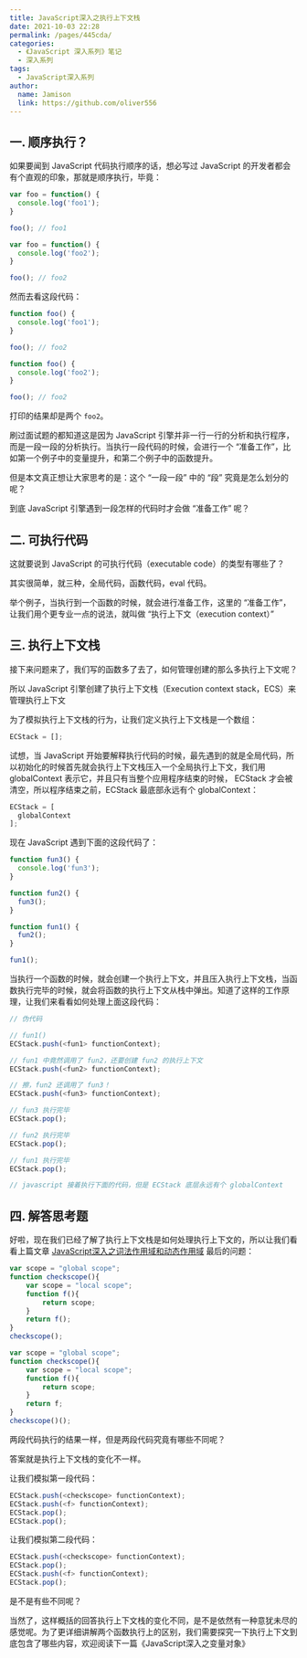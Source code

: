 ```yaml
---
title: JavaScript深入之执行上下文栈
date: 2021-10-03 22:28
permalink: /pages/445cda/
categories:
  - 《JavaScript 深入系列》笔记
  - 深入系列
tags:
  - JavaScript深入系列
author:
  name: Jamison
  link: https://github.com/oliver556
---
```


## 一. 顺序执行？

如果要闻到 JavaScript 代码执行顺序的话，想必写过 JavaScript 的开发者都会有个直观的印象，那就是顺序执行，毕竟：

```js
var foo = function() {
  console.log('foo1');
}

foo(); // foo1

var foo = function() {
  console.log('foo2');
}

foo(); // foo2
```

然而去看这段代码：

```js
function foo() {
  console.log('foo1');
}

foo(); // foo2

function foo() {
  console.log('foo2');
}

foo(); // foo2
```

打印的结果却是两个 `foo2`。

刷过面试题的都知道这是因为 JavaScript 引擎并非一行一行的分析和执行程序，而是一段一段的分析执行。当执行一段代码的时候，会进行一个 “准备工作”，比如第一个例子中的变量提升，和第二个例子中的函数提升。

但是本文真正想让大家思考的是：这个 “一段一段” 中的 “段” 究竟是怎么划分的呢？

到底 JavaScript 引擎遇到一段怎样的代码时才会做 “准备工作” 呢？

## 二. 可执行代码

这就要说到 JavaScript 的可执行代码（executable code）的类型有哪些了？

其实很简单，就三种，全局代码，函数代码，eval 代码。

举个例子，当执行到一个函数的时候，就会进行准备工作，这里的 “准备工作”，让我们用个更专业一点的说法，就叫做 “执行上下文（execution context）”

## 三. 执行上下文栈

接下来问题来了，我们写的函数多了去了，如何管理创建的那么多执行上下文呢？

所以 JavaScript 引擎创建了执行上下文栈（Execution context stack，ECS）来管理执行上下文

为了模拟执行上下文栈的行为，让我们定义执行上下文栈是一个数组：

```js
ECStack = [];
```

试想，当 JavaScript 开始要解释执行代码的时候，最先遇到的就是全局代码，所以初始化的时候首先就会执行上下文栈压入一个全局执行上下文，我们用 globalContext 表示它，并且只有当整个应用程序结束的时候，
ECStack 才会被清空，所以程序结束之前，ECStack 最底部永远有个 globalContext：

```js
ECStack = [
  globalContext
];
```

现在 JavaScript 遇到下面的这段代码了：

```js
function fun3() {
  console.log('fun3');
}

function fun2() {
  fun3();
}

function fun1() {
  fun2();
}

fun1();
```

当执行一个函数的时候，就会创建一个执行上下文，并且压入执行上下文栈，当函数执行完毕的时候，就会将函数的执行上下文从栈中弹出。知道了这样的工作原理，让我们来看看如何处理上面这段代码：

```js
// 伪代码

// fun1()
ECStack.push(<fun1> functionContext);

// fun1 中竟然调用了 fun2，还要创建 fun2 的执行上下文
ECStack.push(<fun2> functionContext);

// 擦，fun2 还调用了 fun3！
ECStack.push(<fun3> functionContext);

// fun3 执行完毕
ECStack.pop();

// fun2 执行完毕
ECStack.pop();

// fun1 执行完毕
ECStack.pop();

// javascript 接着执行下面的代码，但是 ECStack 底层永远有个 globalContext
```

## 四. 解答思考题

好啦，现在我们已经了解了执行上下文栈是如何处理执行上下文的，所以让我们看看上篇文章 [JavaScript深入之词法作用域和动态作用域](02.JavaScript深入之词法作用域和动态作用域.md) 最后的问题：

```js
var scope = "global scope";
function checkscope(){
    var scope = "local scope";
    function f(){
        return scope;
    }
    return f();
}
checkscope();
```

```js
var scope = "global scope";
function checkscope(){
    var scope = "local scope";
    function f(){
        return scope;
    }
    return f;
}
checkscope()();
```

两段代码执行的结果一样，但是两段代码究竟有哪些不同呢？

答案就是执行上下文栈的变化不一样。

让我们模拟第一段代码：

```js
ECStack.push(<checkscope> functionContext);
ECStack.push(<f> functionContext);
ECStack.pop();
ECStack.pop();
```

让我们模拟第二段代码：

```js
ECStack.push(<checkscope> functionContext);
ECStack.pop();
ECStack.push(<f> functionContext);
ECStack.pop();
```

是不是有些不同呢？

当然了，这样概括的回答执行上下文栈的变化不同，是不是依然有一种意犹未尽的感觉呢。为了更详细讲解两个函数执行上的区别，我们需要探究一下执行上下文到底包含了哪些内容，欢迎阅读下一篇《JavaScript深入之变量对象》
